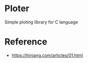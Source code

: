 # Ploter
Simple ploting library for C language


# Reference
* https://hinjang.com/articles/01.html
